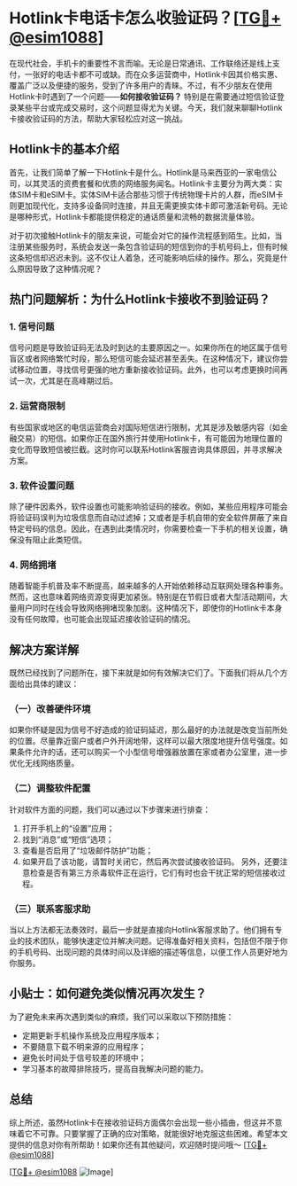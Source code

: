 # Hotlink卡电话卡怎么收验证码？[[TG💪+ @esim1088](https://t.me/s/esim1088)]

在现代社会，手机卡的重要性不言而喻。无论是日常通讯、工作联络还是线上支付，一张好的电话卡都不可或缺。而在众多运营商中，Hotlink卡因其价格实惠、覆盖广泛以及便捷的服务，受到了许多用户的青睐。不过，有不少朋友在使用Hotlink卡时遇到了一个问题——**如何接收验证码？** 特别是在需要通过短信验证登录某些平台或完成交易时，这个问题显得尤为关键。今天，我们就来聊聊Hotlink卡接收验证码的方法，帮助大家轻松应对这一挑战。

## Hotlink卡的基本介绍

首先，让我们简单了解一下Hotlink卡是什么。Hotlink是马来西亚的一家电信公司，以其灵活的资费套餐和优质的网络服务闻名。Hotlink卡主要分为两大类：实体SIM卡和eSIM卡。实体SIM卡适合那些习惯于传统物理卡片的人群，而eSIM卡则更加现代化，支持多设备同时连接，并且无需更换实体卡即可激活新号码。无论是哪种形式，Hotlink卡都能提供稳定的通话质量和流畅的数据流量体验。

对于初次接触Hotlink卡的朋友来说，可能会对它的操作流程感到陌生。比如，当注册某些服务时，系统会发送一条包含验证码的短信到你的手机号码上，但有时候这条短信却迟迟未到。这不仅让人着急，还可能影响后续的操作。那么，究竟是什么原因导致了这种情况呢？

## 热门问题解析：为什么Hotlink卡接收不到验证码？

### 1. **信号问题**
信号问题是导致验证码无法及时到达的主要原因之一。如果你所在的地区属于信号盲区或者网络繁忙时段，那么短信可能会延迟甚至丢失。在这种情况下，建议你尝试移动位置，寻找信号更强的地方重新接收验证码。此外，也可以考虑更换时间再试一次，尤其是在高峰期过后。

### 2. **运营商限制**
有些国家或地区的电信运营商会对国际短信进行限制，尤其是涉及敏感内容（如金融交易）的短信。如果你正在国外旅行并使用Hotlink卡，有可能因为地理位置的变化而导致短信被拦截。这时你可以联系Hotlink客服咨询具体原因，并寻求解决方案。

### 3. **软件设置问题**
除了硬件因素外，软件设置也可能影响验证码的接收。例如，某些应用程序可能会将验证码误判为垃圾信息而自动过滤掉；又或者是手机自带的安全软件屏蔽了来自特定号码的信息。因此，在遇到此类情况时，你需要检查一下手机的相关设置，确保没有阻止此类短信。

### 4. **网络拥堵**
随着智能手机普及率不断提高，越来越多的人开始依赖移动互联网处理各种事务。然而，这也意味着网络资源变得更加紧张。特别是在节假日或者大型活动期间，大量用户同时在线会导致网络拥堵现象加剧。这种情况下，即使你的Hotlink卡本身没有任何故障，也可能会出现延迟接收验证码的情况。

## 解决方案详解

既然已经找到了问题所在，接下来就是如何有效解决它们了。下面我们将从几个方面给出具体的建议：

### （一）改善硬件环境
如果你怀疑是因为信号不好造成的验证码延迟，那么最好的办法就是改变当前所处的位置。尽量靠近窗户或者户外开阔地带，这样可以最大限度地提升信号强度。如果条件允许的话，还可以购买一个小型信号增强器放置在家或者办公室里，进一步优化无线网络质量。

### （二）调整软件配置
针对软件方面的问题，我们可以通过以下步骤来进行排查：
1. 打开手机上的“设置”应用；
2. 找到“消息”或“短信”选项；
3. 查看是否启用了“垃圾邮件防护”功能；
4. 如果开启了该功能，请暂时关闭它，然后再次尝试接收验证码。
另外，还要注意检查是否有第三方杀毒软件正在运行，它们有时也会干扰正常的短信接收过程。

### （三）联系客服求助
当以上方法都无法奏效时，最后一步就是直接向Hotlink客服求助了。他们拥有专业的技术团队，能够快速定位并解决问题。记得准备好相关资料，包括但不限于你的手机号码、出现问题的具体时间以及详细的描述等信息，以便工作人员更好地为你服务。

## 小贴士：如何避免类似情况再次发生？

为了避免未来再次遇到类似的麻烦，我们可以采取以下预防措施：
- 定期更新手机操作系统及应用程序版本；
- 不要随意下载不明来源的应用程序；
- 避免长时间处于信号较差的环境中；
- 学习基本的故障排除技巧，提高自我解决问题的能力。

## 总结

综上所述，虽然Hotlink卡在接收验证码方面偶尔会出现一些小插曲，但这并不意味着它不可靠。只要掌握了正确的应对策略，就能很好地克服这些困难。希望本文提供的信息对你有所帮助！如果你还有其他疑问，欢迎随时提问哦～ [[TG💪+ @esim1088](https://t.me/s/esim1088)]

[[TG💪+ @esim1088](https://t.me/s/esim1088) ![Image](https://i.postimg.cc/4NQfJmqS/Snipaste-2025-05-13-00-14-12.png)]